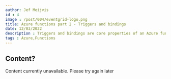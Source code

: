 ```yaml
---
author: Jef Meijvis
id : 4
image : /post/004/eventgrid-logo.png
title: Azure functions part 2 - Triggers and bindings
date: 12/03/2022
description : Triggers and bindings are core properties of an Azure function. In this blogpost we will have a deeper look ...
tags : Azure,Functions
---
```


## Content?

Content currently unavailable. Please try again later
